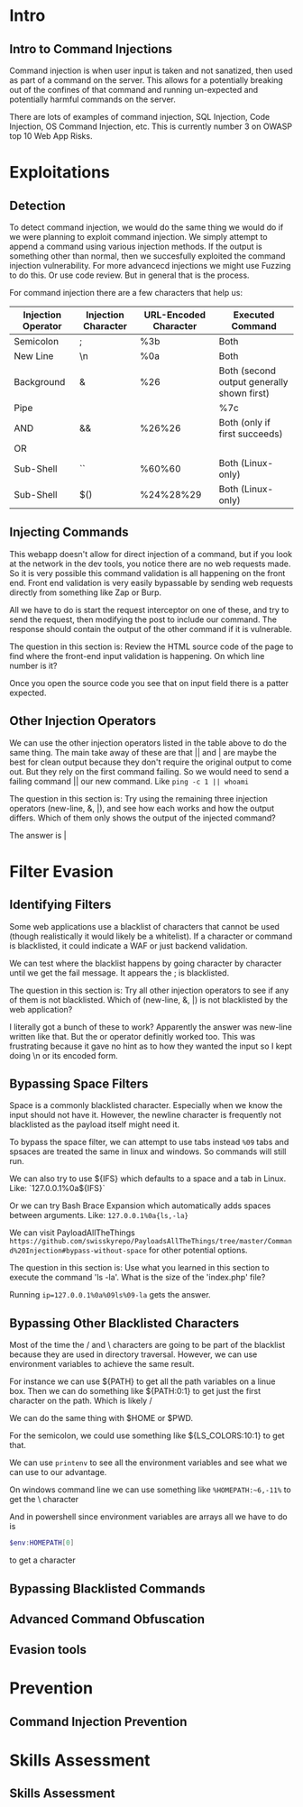 # Intro

## Intro to Command Injections

Command injection is when user input is taken and not sanatized, then used as part of a command on the server. This allows for a potentially breaking out of the confines of that command and running un-expected and potentially harmful commands on the server.

There are lots of examples of command injection, SQL Injection, Code Injection, OS Command Injection, etc. This is currently number 3 on OWASP top 10 Web App Risks.

# Exploitations

## Detection

To detect command injection, we would do the same thing we would do if we were planning to exploit command injection. We simply attempt to append a command using various injection methods. If the output is something other than normal, then we succesfully exploited the command injection vulnerability. For more advancecd injections we might use Fuzzing to do this. Or use code review. But in general that is the process.

For command injection there are a few characters that help us:

Injection Operator  |	Injection Character |	URL-Encoded Character |	Executed Command                           |
-----------------   |   ------------------  |   --------------------- | ----------------                           |
Semicolon 	    |	; 		    |	%3b 		      |	Both                                       |
New Line 	    |	\n 		    |	%0a 		      |	Both                                       |
Background 	    |	& 		    |	%26 		      |	Both (second output generally shown first) |
Pipe 		    |	| 		    |	%7c 		      |	Both (only second output is shown)         |
AND 		    |	&& 		    |	%26%26 		      |	Both (only if first succeeds)              |
OR 		    |	|| 		    |	%7c%7c 		      |	Second (only if first fails)               |
Sub-Shell 	    |	`` 		    |	%60%60 		      |	Both (Linux-only)                          |
Sub-Shell 	    |	$() 		    |	%24%28%29 	      |	Both (Linux-only)                          |


## Injecting Commands

This webapp doesn't allow for direct injection of a command, but if you look at the network in the dev tools, you notice there are no web requests made. So it is very possible this command validation is all happening on the front end. Front end validation is very easily bypassable by sending web requests directly from something like Zap or Burp.

All we have to do is start the request interceptor on one of these, and try to send the request, then modifying the post to include our command. The response should contain the output of the other command if it is vulnerable.

The question in this section is:
Review the HTML source code of the page to find where the front-end input validation is happening. On which line number is it? 

Once you open the source code you see that on input field there is a patter expected.

## Other Injection Operators

We can use the other injection operators listed in the table above to do the same thing. The main take away of these are that || and | are maybe the best for clean output because they don't require the original output to come out. But they rely on the first command failing. So we would need to send a failing command || our new command. Like `ping -c 1 || whoami`

The question in this section is:
Try using the remaining three injection operators (new-line, &, |), and see how each works and how the output differs. Which of them only shows the output of the injected command? 

The answer is |

# Filter Evasion

## Identifying Filters

Some web applications use a blacklist of characters that cannot be used (though realistically it would likely be a whitelist). If a character or command is blacklisted, it could indicate a WAF or just backend validation.

We can test where the blacklist happens by going character by character until we get the fail message. It appears the ; is blacklisted. 

The question in this section is:
Try all other injection operators to see if any of them is not blacklisted. Which of (new-line, &, |) is not blacklisted by the web application? 

I literally got a bunch of these to work? Apparently the answer was new-line written like that. But the or operator definitly worked too. This was frustrating because it gave no hint as to how they wanted the input so I kept doing \n or its encoded form. 

## Bypassing Space Filters

Space is a commonly blacklisted character. Especially when we know the input should not have it. However, the newline character is frequently not blacklisted as the payload itself might need it.

To bypass the space filter, we can attempt to use tabs instead `%09` tabs and spsaces are treated the same in linux and windows. So commands will still run.

We can also try to use ${IFS} which defaults to a space and a tab in Linux.
Like: `127.0.0.1%0a${IFS}`

Or we can try Bash Brace Expansion which automatically adds spaces between arguments. 
Like: `127.0.0.1%0a{ls,-la}`

We can visit PayloadAllTheThings `https://github.com/swisskyrepo/PayloadsAllTheThings/tree/master/Command%20Injection#bypass-without-space` for other potential options.

The question in this section is:
Use what you learned in this section to execute the command 'ls -la'. What is the size of the 'index.php' file?

Running `ip=127.0.0.1%0a%09ls%09-la` gets the answer.

## Bypassing Other Blacklisted Characters

Most of the time the / and \ characters are going to be part of the blacklist because they are used in directory traversal. However, we can use environment variables to achieve the same result. 

For instance we can use ${PATH} to get all the path variables on a linue box. Then we can do something like ${PATH:0:1} to get just the first character on the path. Which is likely /

We can do the same thing with $HOME or $PWD.

For the semicolon, we could use something like ${LS_COLORS:10:1} to get that.

We can use `printenv` to see all the environment variables and see what we can use to our advantage.

On windows command line we can use something like `%HOMEPATH:~6,-11%` to get the \ character

And in powershell since environment variables are arrays all we have to do is 
``` Powershell
$env:HOMEPATH[0]
``` 
to get a character

## Bypassing Blacklisted Commands

## Advanced Command Obfuscation

## Evasion tools

# Prevention

## Command Injection Prevention

# Skills Assessment

## Skills Assessment
